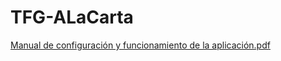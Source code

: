 # TFG-ALaCarta
[Manual de configuración y funcionamiento de la aplicación.pdf](https://github.com/Bustos14/TFG-ALaCarta/files/8877712/Manual.de.configuracion.y.funcionamiento.de.la.aplicacion.pdf)
